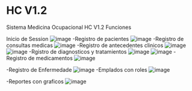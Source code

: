 # HC V1.2
Sistema Medicina Ocupacional HC V1.2
Funciones
>
Inicio de Session 
![image](https://user-images.githubusercontent.com/86753747/227056082-b54b5a16-0fc2-4d67-9696-93a051ab095e.png)
-Registro de pacientes
![image](https://user-images.githubusercontent.com/86753747/227056197-fbbb1da7-881c-4cc9-99bc-d4444ddf7703.png)
-Registro de consultas medicas
![image](https://user-images.githubusercontent.com/86753747/227056302-0e462645-29c9-4999-976d-91a675211b7a.png)
-Registro de antecedentes clinicos
![image](https://user-images.githubusercontent.com/86753747/227056515-bcd723b3-05d7-424c-8a9f-cf4782c7175f.png)
![image](https://user-images.githubusercontent.com/86753747/227056556-a9fad1ea-019a-440e-9efe-3e1d2acc94b0.png)
-Rgistro de diagnosticos y tratamientos
![image](https://user-images.githubusercontent.com/86753747/227056653-877cb781-49f3-4222-9466-59ca8b40ea0f.png)
![image](https://user-images.githubusercontent.com/86753747/227056693-ad353006-df22-4716-baa4-3aff47275c74.png)
-Registro de medicamentos
![image](https://user-images.githubusercontent.com/86753747/227056911-d6443f4d-5be4-4239-824c-107fc54e3983.png)

-Registro de Enfermedade
![image](https://user-images.githubusercontent.com/86753747/227056975-c95f4752-1696-4964-8027-7aa9e3289be5.png)
-Emplados con roles 
![image](https://user-images.githubusercontent.com/86753747/227057089-478263f8-f2b3-4a9b-bb82-b40d36b4d0b7.png)

-Reportes con graficos 
![image](https://user-images.githubusercontent.com/86753747/227056136-9e039e70-a739-4293-8f42-2a95ae16f5d7.png)

